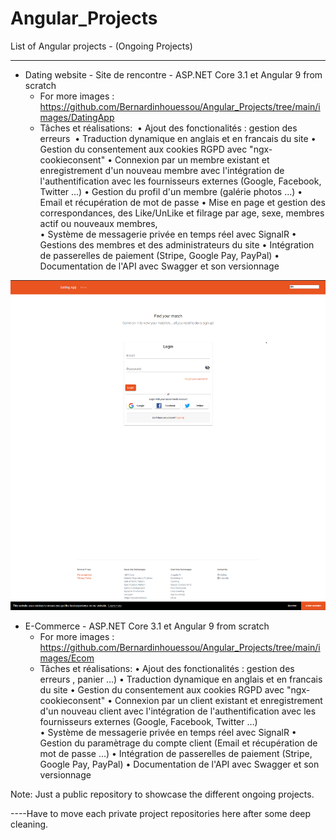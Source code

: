 # Angular_Projects
List of Angular projects - (Ongoing Projects)
<hr>

* Dating website - Site de rencontre - ASP.NET Core 3.1 et Angular 9 from scratch
   * For more images : https://github.com/Bernardinhouessou/Angular_Projects/tree/main/images/DatingApp
   * Tâches et réalisations:
 • Ajout des fonctionalités : gestion des erreurs
 • Traduction dynamique en anglais et en francais du site
         • Gestion du consentement aux cookies RGPD avec "ngx-cookieconsent"
         • Connexion par un membre existant et enregistrement d'un nouveau membre avec l'intégration de l'authentification avec les fournisseurs externes (Google, Facebook, Twitter …)
         • Gestion du profil d'un membre (galérie photos …)
         • Email et récupération de mot de passe 
         • Mise en page et gestion des correspondances, des Like/UnLike et filrage par age, sexe, membres actif ou nouveaux membres,  
         • Système de messagerie privée en temps réel avec SignalR
         • Gestions des membres et des administrateurs du site
         • Intégration de passerelles de paiement (Stripe, Google Pay, PayPal)
         • Documentation de l'API  avec Swagger et son versionnage
 
 ![image](https://github.com/Bernardinhouessou/Angular_Projects/blob/main/images/DatingApp/HomePage_CookieConsent_RGPD.PNG)
* E-Commerce - ASP.NET Core 3.1 et Angular 9 from scratch
   * For more images : https://github.com/Bernardinhouessou/Angular_Projects/tree/main/images/Ecom
   * Tâches et réalisations:
         • Ajout des fonctionalités : gestion des erreurs , panier ...)
         • Traduction dynamique en anglais et en francais du site
         • Gestion du consentement aux cookies RGPD avec "ngx-cookieconsent"
         • Connexion par un client existant et enregistrement d'un nouveau client avec l'intégration de l'authentification avec les fournisseurs externes (Google, Facebook, Twitter …)          
         • Système de messagerie privée en temps réel avec SignalR
         • Gestion du paramètrage du compte client (Email et récupération de mot de passe  ...)
         • Intégration de passerelles de paiement (Stripe, Google Pay, PayPal)
         • Documentation de l'API  avec Swagger et son versionnage 

Note: Just a public repository to showcase the different ongoing projects.

----Have to move each private project repositories here after some deep cleaning.  
